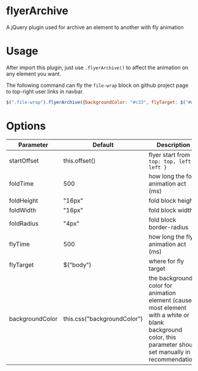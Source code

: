 # flyerArchive

A jQuery plugin used for archive an element to another with fly animation

# Usage

After import this plugin, just use `.flyerArchive()` to affect the animation on any element you want.

The following command can fly the `file-wrap` block on github project page to top-right user links in navbar.

```js
$(".file-wrap").flyerArchive({backgroundColor: "#c33", flyTarget: $("#user-links")});
```

# Options

Parameter       | Default       | Description
----------------|---------------|------------
startOffset     | this.offset() | flyer start from `{ top: top, left: left }`
foldTime        | 500           | how long the fold animation act (ms)
foldHeight      | "16px"        | fold block height
foldWidth       | "16px"        | fold block width
foldRadius      | "4px"         | fold block border-radius
flyTime         | 500           | how long the fly animation act (ms)
flyTarget       | $("body")     | where for fly target
backgroundColor | this.css("backgroundColor")       | the background color for animation element (cause most element with a white or blank background color, this parameter should set manually in recommendation)
